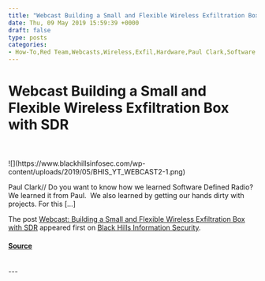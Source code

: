 ```yaml
---
title: "Webcast Building a Small and Flexible Wireless Exfiltration Box with SDR"
date: Thu, 09 May 2019 15:59:39 +0000
draft: false
type: posts
categories: 
- How-To,Red Team,Webcasts,Wireless,Exfil,Hardware,Paul Clark,Software Defined Radio
---
```

# Webcast Building a Small and Flexible Wireless Exfiltration Box with SDR

<br/>

<br/>
![](https://www.blackhillsinfosec.com/wp-content/uploads/2019/05/BHIS_YT_WEBCAST2-1.png)

Paul Clark// Do you want to know how we learned Software Defined Radio? We learned it from Paul.  We also learned by getting our hands dirty with projects. For this \[…\]

The post [Webcast: Building a Small and Flexible Wireless Exfiltration Box with SDR](https://www.blackhillsinfosec.com/webcast-building-a-small-and-flexible-wireless-exfiltration-box-with-sdr/) appeared first on [Black Hills Information Security](https://www.blackhillsinfosec.com).

#### [Source](https://www.blackhillsinfosec.com/webcast-building-a-small-and-flexible-wireless-exfiltration-box-with-sdr/)

<br/>
---
